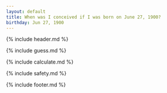 ```yaml
---
layout: default
title: When was I conceived if I was born on June 27, 1900?
birthday: Jun 27, 1900
---
```


{% include header.md %}

{% include guess.md %}

{% include calculate.md %}

{% include safety.md %}

{% include footer.md %}



